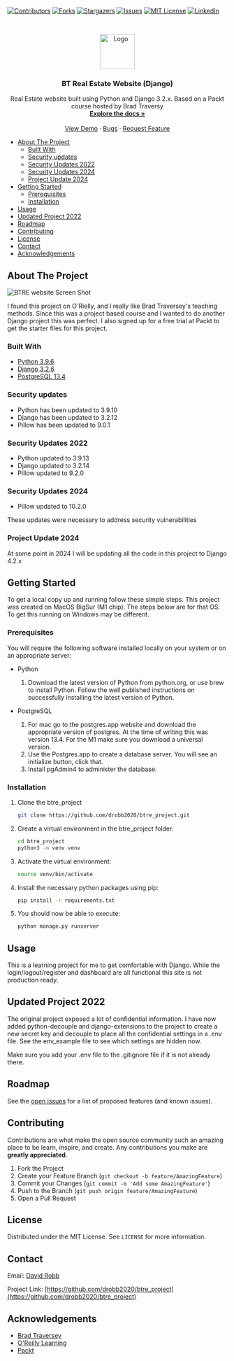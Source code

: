 [![Contributors][contributors-shield]][contributors-url]
[![Forks][forks-shield]][forks-url]
[![Stargazers][stars-shield]][stars-url]
[![Issues][issues-shield]][issues-url]
[![MIT License][license-shield]][license-url]
[![LinkedIn][linkedin-shield]][linkedin-url]

<!-- PROJECT LOGO -->
<br />
<p align="center">
  <a href="https://github.com/drobb2020/readme-template">
    <img src="./logo.png" alt="Logo" width="80" height="80">
  </a>

  <h3 align="center">BT Real Estate Website (Django)</h3>

  <p align="center">
    Real Estate website built using Python and Django 3.2.x. Based on a Packt course hosted by Brad Traversy
    <br />
    <a href="https://github.com/drobb2020/btre_project"><strong>Explore the docs »</strong></a>
    <br />
    <br />
    <a href="https://github.com/drobb2020/btre_project">View Demo</a>
    ·
    <a href="https://github.com/drobb2020/btre_project/issues">Bugs</a>
    ·
    <a href="https://github.com/drobb2020/btre_project/issues">Request Feature</a>
  </p>
</p>

<!-- TABLE OF CONTENTS -->

- [About The Project](#about-the-project)
  - [Built With](#built-with)
  - [Security updates](#security-updates)
  - [Security Updates 2022](#security-updates-2022)
  - [Security Updates 2024](#security-updates-2024)
  - [Project Update 2024](#project-update-2024)
- [Getting Started](#getting-started)
  - [Prerequisites](#prerequisites)
  - [Installation](#installation)
- [Usage](#usage)
- [Updated Project 2022](#updated-project-2022)
- [Roadmap](#roadmap)
- [Contributing](#contributing)
- [License](#license)
- [Contact](#contact)
- [Acknowledgements](#acknowledgements)

<!-- ABOUT THE PROJECT -->
## About The Project

![BTRE website Screen Shot](./btre_screenshot.png)

I found this project on O'Rielly, and I really like Brad Traversey's teaching methods. Since this was a project based course and I wanted to do another Django project this was perfect. I also signed up for a free trial at Packt to get the starter files for this project.

### Built With

- [Python 3.9.6](https://www.python.org/downloads/)
- [Django 3.2.6](https://www.djangoproject.com/)
- [PostgreSQL 13.4](https://postgresapp.com/)

### Security updates

- Python has been updated to 3.9.10
- Django has been updated to 3.2.12
- Pillow has been updated to 9.0.1

### Security Updates 2022

- Python updated to 3.9.13
- Django updated to 3.2.14
- Pillow updated to 9.2.0

### Security Updates 2024

- Pillow updated to 10.2.0

These updates were necessary to address security vulnerabilities

### Project Update 2024

At some point in 2024 I will be updating all the code in this project to Django 4.2.x

<!-- GETTING STARTED -->
## Getting Started

To get a local copy up and running follow these simple steps. This project was created on MacOS BigSur (M1 chip). The steps below are for that OS. To get this running on Windows may be different.

### Prerequisites

You will require the following software installed locally on your system or on an appropriate server:

- Python

  1. Download the latest version of Python from python.org, or use brew to install Python. Follow the well published instructions on successfully installing the latest version of Python.

- PostgreSQL
  1. For mac go to the postgres.app website and download the appropriate version of postgres. At the time of writing this was version 13.4. For the M1 make sure you download a universal version.
  2. Use the Postgres.app to create a database server. You will see an initialize button, click that.
  3. Install pgAdmin4 to administer the database.

### Installation

1. Clone the btre_project

   ```sh
   git clone https://github.com/drobb2020/btre_project.git
   ```

2. Create a virtual environment in the btre_project folder:

   ```sh
   cd btre_project
   python3 -m venv venv
   ```

3. Activate the virtual environment:

    ```sh
    source venv/bin/activate
    ```

4. Install the necessary python packages using pip:

    ```sh
    pip install -r requirements.txt
    ```

5. You should now be able to execute:

    ```sh
    python manage.py runserver
    ```

<!-- USAGE EXAMPLES -->
## Usage

This is a learning project for me to get comfortable with Django. While the login/logout/register and dashboard are all functional this site is not production ready.

## Updated Project 2022

The original project exposed a lot of confidential information. I have now added python-decouple and django-extensions to the project to create a new secret key and decouple to place all the confidential settings in a .env file. See the env_example file to see which settings are hidden now.

Make sure you add your .env file to the .gitignore file if it is not already there.

<!-- ROADMAP -->
## Roadmap

See the [open issues](https://github.com/drobb2020/btre_project/issues) for a list of proposed features (and known issues).

<!-- CONTRIBUTING -->
## Contributing

Contributions are what make the open source community such an amazing place to be learn, inspire, and create. Any contributions you make are **greatly appreciated**.

1. Fork the Project
2. Create your Feature Branch (`git checkout -b feature/AmazingFeature`)
3. Commit your Changes (`git commit -m 'Add some AmazingFeature'`)
4. Push to the Branch (`git push origin feature/AmazingFeature`)
5. Open a Pull Request

<!-- LICENSE -->
## License

Distributed under the MIT License. See `LICENSE` for more information.

<!-- CONTACT -->
## Contact

Email: [David Robb](drobb2011@gmail.com)

Project Link: [https://github.com/drobb2020/btre_project](https://github.com/drobb2020/btre_project)

<!-- ACKNOWLEDGEMENTS -->
## Acknowledgements

- [Brad Traversey](https://www.traversymedia.com/)
- [O'Reilly Learning](https://learning.oreilly.com/videos/python-django-dev/9781838641283/9781838641283-video1_1/)
- [Packt](https://subscription.packtpub.com/)

<!-- MARKDOWN LINKS & IMAGES -->
<!-- https://www.markdownguide.org/basic-syntax/#reference-style-links -->
[contributors-shield]: https://img.shields.io/github/contributors/drobb2020/btre_project.svg?style=for-the-badge
[contributors-url]: https://github.com/drobb2020/btre_project/graphs/contributors
[forks-shield]: https://img.shields.io/github/forks/drobb2020/btre_project.svg?style=for-the-badge
[forks-url]: https://github.com/drobb2020/btre_project/network/members
[stars-shield]: https://img.shields.io/github/stars/drobb2020/btre_project.svg?style=for-the-badge
[stars-url]: https://github.com/drobb2020/btre_project/stargazers
[issues-shield]: https://img.shields.io/github/issues/drobb2020/btre_project.svg?style=for-the-badge
[issues-url]: https://github.com/drobb2020/btre_project/issues
[license-shield]: https://img.shields.io/github/license/drobb2020/btre_project.svg?style=for-the-badge
[license-url]: https://github.com/drobb2020/btre_project/blob/master/LICENSE.txt
[linkedin-shield]: https://img.shields.io/badge/-LinkedIn-black.svg?style=for-the-badge&logo=linkedin&colorB=555
[linkedin-url]: https://www.linkedin.com/in/david-robb-42436a20/
